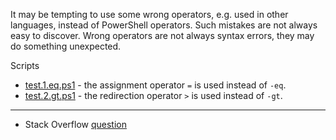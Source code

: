 
It may be tempting to use some wrong operators, e.g. used in other languages,
instead of PowerShell operators. Such mistakes are not always easy to discover.
Wrong operators are not always syntax errors, they may do something unexpected.

Scripts

- [test.1.eq.ps1](test.1.eq.ps1) - the assignment operator `=` is used instead of `-eq`.
- [test.2.gt.ps1](test.2.gt.ps1) - the redirection operator `>` is used instead of `-gt`.

---

- Stack Overflow [question](http://stackoverflow.com/q/30699268/323582)
